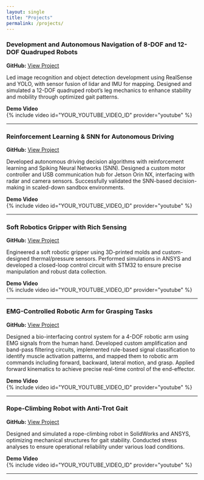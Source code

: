 ```yaml
---
layout: single
title: "Projects"
permalink: /projects/
---
```





### Development and Autonomous Navigation of 8-DOF and 12-DOF Quadruped Robots
**GitHub:** [View Project](https://github.com/eggsyxu/Pangolin_SCU/tree/master)

Led image recognition and object detection development using RealSense and YOLO, with sensor fusion of lidar and IMU for mapping. Designed and simulated a 12-DOF quadruped robot’s leg mechanics to enhance stability and mobility through optimized gait patterns.

**Demo Video**  
{% include video id="YOUR_YOUTUBE_VIDEO_ID" provider="youtube" %}


---

### Reinforcement Learning & SNN for Autonomous Driving  
**GitHub:** [View Project](https://github.com/YOUR_USERNAME/rl-snn-driving)

Developed autonomous driving decision algorithms with reinforcement learning and Spiking Neural Networks (SNN). Designed a custom motor controller and USB communication hub for Jetson Orin NX, interfacing with radar and camera sensors. Successfully validated the SNN-based decision-making in scaled-down sandbox environments.

**Demo Video**  
{% include video id="YOUR_YOUTUBE_VIDEO_ID" provider="youtube" %}

---

### Soft Robotics Gripper with Rich Sensing  
**GitHub:** [View Project](https://github.com/eggsyxu/Soft_Gripper_with_Flexible_Thermal_and_Pressure_Sensor)

Engineered a soft robotic gripper using 3D-printed molds and custom-designed thermal/pressure sensors. Performed simulations in ANSYS and developed a closed-loop control circuit with STM32 to ensure precise manipulation and robust data collection.

**Demo Video**  
{% include video id="YOUR_YOUTUBE_VIDEO_ID" provider="youtube" %}


---

### EMG-Controlled Robotic Arm for Grasping Tasks  
**GitHub:** [View Project](https://github.com/eggsyxu/EMG_Signal_Control_Robotics_Arm)

Designed a bio-interfacing control system for a 4-DOF robotic arm using EMG signals from the human hand. Developed custom amplification and band-pass filtering circuits, implemented rule-based signal classification to identify muscle activation patterns, and mapped them to robotic arm commands including forward, backward, lateral motion, and grasp. Applied forward kinematics to achieve precise real-time control of the end-effector.

**Demo Video**  
{% include video id="YOUR_YOUTUBE_VIDEO_ID" provider="youtube" %}

---

### Rope-Climbing Robot with Anti-Trot Gait  
**GitHub:** [View Project](https://github.com/eggsyxu/Rope_Climbing_Robot)

Designed and simulated a rope-climbing robot in SolidWorks and ANSYS, optimizing mechanical structures for gait stability. Conducted stress analyses to ensure operational reliability under various load conditions.

**Demo Video**  
{% include video id="YOUR_YOUTUBE_VIDEO_ID" provider="youtube" %}



---



